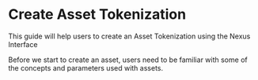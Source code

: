 # Create Asset Tokenization

This guide will help users to create an Asset Tokenization using the Nexus Interface

Before we start to create an asset, users need to be familiar with some of the concepts and parameters used with assets.
